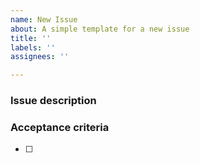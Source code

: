 ```yaml
---
name: New Issue
about: A simple template for a new issue
title: ''
labels: ''
assignees: ''

---
```


### Issue description


### Acceptance criteria
- [ ]
